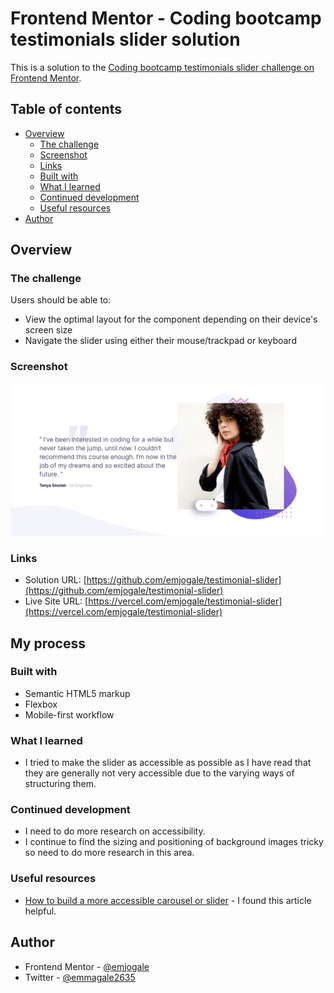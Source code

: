 # Frontend Mentor - Coding bootcamp testimonials slider solution

This is a solution to the [Coding bootcamp testimonials slider challenge on Frontend Mentor](https://www.frontendmentor.io/challenges/coding-bootcamp-testimonials-slider-4FNyLA8JL).

## Table of contents

- [Overview](#overview)
  - [The challenge](#the-challenge)
  - [Screenshot](#screenshot)
  - [Links](#links)
  - [Built with](#built-with)
  - [What I learned](#what-i-learned)
  - [Continued development](#continued-development)
  - [Useful resources](#useful-resources)
- [Author](#author)

## Overview

### The challenge

Users should be able to:

- View the optimal layout for the component depending on their device's screen size
- Navigate the slider using either their mouse/trackpad or keyboard

### Screenshot

![](./images/screenshot.png)

### Links

- Solution URL: [https://github.com/emjogale/testimonial-slider](https://github.com/emjogale/testimonial-slider)
- Live Site URL: [https://vercel.com/emjogale/testimonial-slider](https://vercel.com/emjogale/testimonial-slider)

## My process

### Built with

- Semantic HTML5 markup
- Flexbox
- Mobile-first workflow

### What I learned

- I tried to make the slider as accessible as possible as I have read that they are generally not very accessible due to the varying ways of structuring them.

### Continued development

- I need to do more research on accessibility.
- I continue to find the sizing and positioning of background images tricky so need to do more research in this area.

### Useful resources

- [How to build a more accessible carousel or slider](https://dev.to/jasonwebb/how-to-build-a-more-accessible-carousel-or-slider-35lp) - I found this article helpful.

## Author

- Frontend Mentor - [@emjogale](https://www.frontendmentor.io/profile/emjogale)
- Twitter - [@emmagale2635](https://www.twitter.com/emmagale2635)

